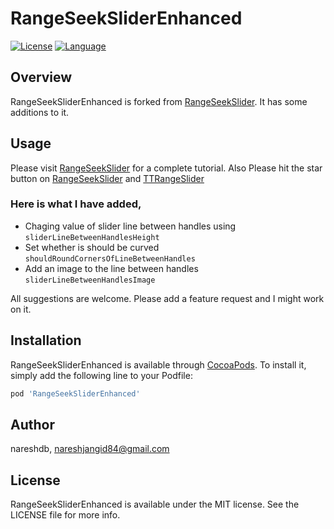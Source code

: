 # RangeSeekSliderEnhanced


[![License](https://img.shields.io/:license-mit-blue.svg)](https://doge.mit-license.org)
[![Language](https://img.shields.io/badge/language-swift-orange.svg?style=flat)](https://developer.apple.com/swift)

## Overview
RangeSeekSliderEnhanced is forked from [RangeSeekSlider](https://github.com/WorldDownTown/RangeSeekSlider). It has some additions to it.


## Usage

Please visit [RangeSeekSlider](https://github.com/WorldDownTown/RangeSeekSlider) for a complete tutorial. Also Please hit the star button on [RangeSeekSlider](https://github.com/WorldDownTown/RangeSeekSlider) and [TTRangeSlider](https://github.com/TomThorpe/TTRangeSlider)

### Here is what I have added,

- Chaging value of slider line between handles using ``sliderLineBetweenHandlesHeight``
- Set whether is should be curved
    ``shouldRoundCornersOfLineBetweenHandles``
- Add an image to the line between handles
    ``sliderLineBetweenHandlesImage``
    
All suggestions are welcome. Please add a feature request and I might work on it.

## Installation

RangeSeekSliderEnhanced is available through [CocoaPods](https://cocoapods.org). To install
it, simply add the following line to your Podfile:

```ruby
pod 'RangeSeekSliderEnhanced'
```

## Author

nareshdb, nareshjangid84@gmail.com

## License

RangeSeekSliderEnhanced is available under the MIT license. See the LICENSE file for more info.
